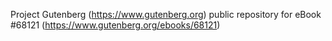 Project Gutenberg (https://www.gutenberg.org) public repository for eBook #68121 (https://www.gutenberg.org/ebooks/68121)
